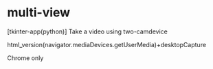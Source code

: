 # multi-view
[tkinter-app(python)] Take a video using two-camdevice 


html_version(navigator.mediaDevices.getUserMedia)+desktopCapture

Chrome only
